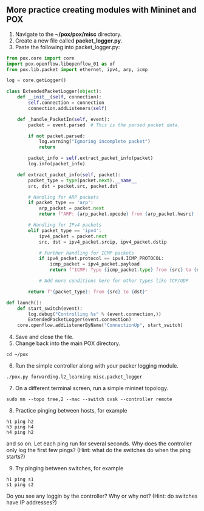## More practice creating modules with Mininet and POX

1. Navigate to the **~/pox/pox/misc** directory.
2. Create a new file called **packet_logger.py**.
3. Paste the following into packet_logger.py:

```python
from pox.core import core
import pox.openflow.libopenflow_01 as of
from pox.lib.packet import ethernet, ipv4, arp, icmp

log = core.getLogger()

class ExtendedPacketLogger(object):
    def __init__(self, connection):
        self.connection = connection
        connection.addListeners(self)

    def _handle_PacketIn(self, event):
        packet = event.parsed  # This is the parsed packet data.

        if not packet.parsed:
            log.warning("Ignoring incomplete packet")
            return

        packet_info = self.extract_packet_info(packet)
        log.info(packet_info)

    def extract_packet_info(self, packet):
        packet_type = type(packet.next).__name__
        src, dst = packet.src, packet.dst

        # Handling for ARP packets
        if packet_type == 'arp':
            arp_packet = packet.next
            return f"ARP: {arp_packet.opcode} from {arp_packet.hwsrc} ({arp_packet.protosrc}) to {arp_packet.hwdst} ({arp_packet.protodst})"

        # Handling for IPv4 packets
        elif packet_type == 'ipv4':
            ipv4_packet = packet.next
            src, dst = ipv4_packet.srcip, ipv4_packet.dstip

            # Further handling for ICMP packets
            if ipv4_packet.protocol == ipv4.ICMP_PROTOCOL:
                icmp_packet = ipv4_packet.payload
                return f"ICMP: Type {icmp_packet.type} from {src} to {dst}"

            # Add more conditions here for other types like TCP/UDP

        return f"{packet_type}: from {src} to {dst}"

def launch():
    def start_switch(event):
        log.debug("Controlling %s" % (event.connection,))
        ExtendedPacketLogger(event.connection)
    core.openflow.addListenerByName("ConnectionUp", start_switch)
```

4. Save and close the file.
5. Change back into the main POX directory.

```
cd ~/pox
```
6. Run the simple controller along with your packer logging module.

```
./pox.py forwarding.l2_learning misc.packet_logger
```

7. On a different terminal screen, run a simple mininet topology.
```
sudo mn --topo tree,2 --mac --switch ovsk --controller remote
```

8. Practice pinging between hosts, for example

```
h1 ping h2
h3 ping h4
h4 ping h2
```

and so on. Let each ping run for several seconds. Why does the controller only log the first few pings? (Hint: what do the switches do when the ping starts?)

9. Try pinging between switches, for example 

```
h1 ping s1
s1 ping s2
```

Do you see any loggin by the controller? Why or why not? (Hint: do switches have IP addresses?)


